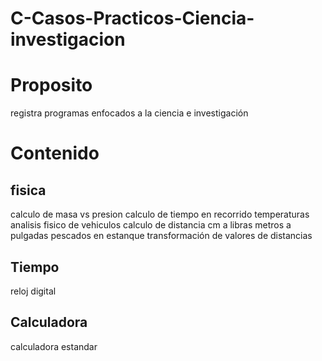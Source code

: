 # C-Casos-Practicos-Ciencia-investigacion
# Proposito 
  registra programas enfocados a la ciencia e investigación
# Contenido
## fisica 
   calculo de masa vs presion
   calculo de tiempo en recorrido 
   temperaturas 
   analisis fisico de vehiculos 
   calculo de distancia 
   cm a libras 
   metros a pulgadas 
   pescados en estanque 
   transformación de valores de distancias
## Tiempo
   reloj digital
  
## Calculadora
   calculadora estandar
